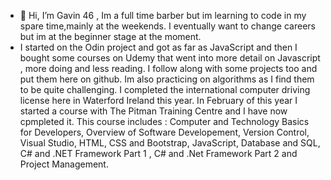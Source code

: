 - 👋 Hi, I’m Gavin 46 , Im a full time barber but im learning to code in my spare time,mainly at the weekends. I eventually want to change careers but im at the beginner stage at the moment.
- I started on the Odin project and got as far as JavaScript and then I bought some courses on Udemy that went into more detail on Javascript , more doing and less reading.
 I follow along with some projects too and put them here on github. Im also practicing on algorithms as I find them to be quite challenging. I completed the international computer driving license here in Waterford 
  Ireland this year. In February of this year I started a course with The Pitman Training Centre  and I have now cpmpleted it. This course includes : Computer and Technology Basics for Developers,
  Overview of Software Developement, Version Control, Visual Studio, HTML, CSS and Bootstrap, JavaScript, Database and SQL, C# and .NET Framework Part 1 , C# and .Net Framework Part 2 and Project Management.

  

<!---
gavc8943/gavc8943 is a ✨ special ✨ repository because its `README.md` (this file) appears on your GitHub profile.
You can click the Preview link to take a look at your changes.
--->
